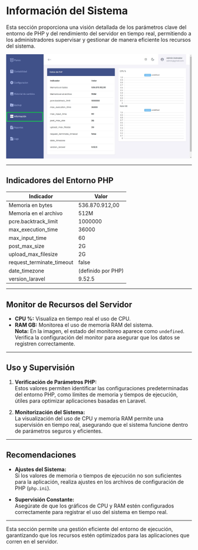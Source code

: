 # Información del Sistema

Esta sección proporciona una visión detallada de los parámetros clave del entorno de PHP y del rendimiento del servidor en tiempo real, permitiendo a los administradores supervisar y gestionar de manera eficiente los recursos del sistema.

![Información](img/informacion_1.jpg)

---

## Indicadores del Entorno PHP

| **Indicador**                | **Valor**           |
|------------------------------|---------------------|
| Memoria en bytes             | 536.870.912,00      |
| Memoria en el archivo        | 512M                |
| pcre.backtrack_limit         | 1000000             |
| max_execution_time           | 36000               |
| max_input_time               | 60                  |
| post_max_size                | 2G                  |
| upload_max_filesize          | 2G                  |
| request_terminate_timeout   | false               |
| date_timezone                | (definido por PHP)  |
| version_laravel              | 9.52.5              |

---

## Monitor de Recursos del Servidor

- **CPU %:** Visualiza en tiempo real el uso de CPU.
- **RAM GB:** Monitorea el uso de memoria RAM del sistema.  
  **Nota:** En la imagen, el estado del monitoreo aparece como `undefined`. Verifica la configuración del monitor para asegurar que los datos se registren correctamente.

---

## Uso y Supervisión

1. **Verificación de Parámetros PHP:**  
   Estos valores permiten identificar las configuraciones predeterminadas del entorno PHP, como límites de memoria y tiempos de ejecución, útiles para optimizar aplicaciones basadas en Laravel.

2. **Monitorización del Sistema:**  
   La visualización del uso de CPU y memoria RAM permite una supervisión en tiempo real, asegurando que el sistema funcione dentro de parámetros seguros y eficientes.

---

## Recomendaciones

- **Ajustes del Sistema:**  
  Si los valores de memoria o tiempos de ejecución no son suficientes para la aplicación, realiza ajustes en los archivos de configuración de PHP (`php.ini`).

- **Supervisión Constante:**  
  Asegúrate de que los gráficos de CPU y RAM estén configurados correctamente para registrar el uso del sistema en tiempo real.

---

Esta sección permite una gestión eficiente del entorno de ejecución, garantizando que los recursos estén optimizados para las aplicaciones que corren en el servidor.
